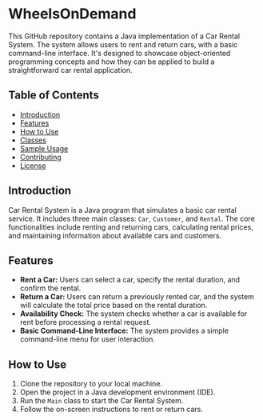# WheelsOnDemand

This GitHub repository contains a Java implementation of a Car Rental System. The system allows users to rent and return cars, with a basic command-line interface. It's designed to showcase object-oriented programming concepts and how they can be applied to build a straightforward car rental application.

## Table of Contents

- [Introduction](#introduction)
- [Features](#features)
- [How to Use](#how-to-use)
- [Classes](#classes)
- [Sample Usage](#sample-usage)
- [Contributing](#contributing)
- [License](#license)

## Introduction

Car Rental System is a Java program that simulates a basic car rental service. It includes three main classes: `Car`, `Customer`, and `Rental`. The core functionalities include renting and returning cars, calculating rental prices, and maintaining information about available cars and customers.

## Features

- **Rent a Car:** Users can select a car, specify the rental duration, and confirm the rental.
- **Return a Car:** Users can return a previously rented car, and the system will calculate the total price based on the rental duration.
- **Availability Check:** The system checks whether a car is available for rent before processing a rental request.
- **Basic Command-Line Interface:** The system provides a simple command-line menu for user interaction.

## How to Use

1. Clone the repository to your local machine.
2. Open the project in a Java development environment (IDE).
3. Run the `Main` class to start the Car Rental System.
4. Follow the on-screen instructions to rent or return cars.
